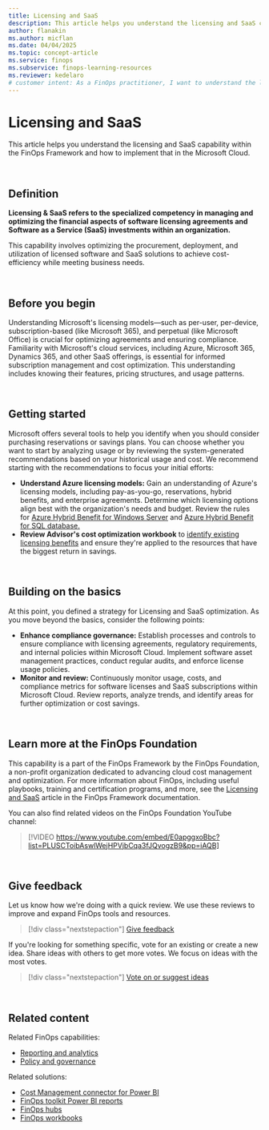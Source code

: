 ```yaml
---
title: Licensing and SaaS
description: This article helps you understand the licensing and SaaS capability within the FinOps Framework and how to implement that in the Microsoft Cloud.
author: flanakin
ms.author: micflan
ms.date: 04/04/2025
ms.topic: concept-article
ms.service: finops
ms.subservice: finops-learning-resources
ms.reviewer: kedelaro
# customer intent: As a FinOps practitioner, I want to understand the licensing and SaaS capability so that I can implement that in the Microsoft cloud.
---
```


<!-- markdownlint-disable-next-line MD025 -->
# Licensing and SaaS

This article helps you understand the licensing and SaaS capability within the FinOps Framework and how to implement that in the Microsoft Cloud.

<br>

## Definition

**Licensing & SaaS refers to the specialized competency in managing and optimizing the financial aspects of software licensing agreements and Software as a Service (SaaS) investments within an organization.**

This capability involves optimizing the procurement, deployment, and utilization of licensed software and SaaS solutions to achieve cost-efficiency while meeting business needs.

<br>

## Before you begin

Understanding Microsoft's licensing models—such as per-user, per-device, subscription-based (like Microsoft 365), and perpetual (like Microsoft Office) is crucial for optimizing agreements and ensuring compliance. Familiarity with Microsoft's cloud services, including Azure, Microsoft 365, Dynamics 365, and other SaaS offerings, is essential for informed subscription management and cost optimization. This understanding includes knowing their features, pricing structures, and usage patterns.

<br>

## Getting started

Microsoft offers several tools to help you identify when you should consider purchasing reservations or savings plans. You can choose whether you want to start by analyzing usage or by reviewing the system-generated recommendations based on your historical usage and cost. We recommend starting with the recommendations to focus your initial efforts:

- **Understand Azure licensing models:** Gain an understanding of Azure's licensing models, including pay-as-you-go, reservations, hybrid benefits, and enterprise agreements. Determine which licensing options align best with the organization's needs and budget. Review the rules for [Azure Hybrid Benefit for Windows Server](/windows-server/get-started/azure-hybrid-benefit?tabs=azure&preserve-view=true) and [Azure Hybrid Benefit for SQL database.](/azure/azure-sql/azure-hybrid-benefit?view=azuresql&tabs=azure-portal&preserve-view=true)
- **Review Advisor's cost optimization workbook** to [identify existing licensing benefits](/azure/advisor/advisor-cost-optimization-workbook#azure-hybrid-benefit) and ensure they're applied to the resources that have the biggest return in savings. 

<br>

## Building on the basics

At this point, you defined a strategy for Licensing and SaaS optimization. As you move beyond the basics, consider the following points:

- **Enhance compliance governance:** Establish processes and controls to ensure compliance with licensing agreements, regulatory requirements, and internal policies within Microsoft Cloud. Implement software asset management practices, conduct regular audits, and enforce license usage policies.
- **Monitor and review:** Continuously monitor usage, costs, and compliance metrics for software licenses and SaaS subscriptions within Microsoft Cloud. Review reports, analyze trends, and identify areas for further optimization or cost savings.

<br>

## Learn more at the FinOps Foundation

This capability is a part of the FinOps Framework by the FinOps Foundation, a non-profit organization dedicated to advancing cloud cost management and optimization. For more information about FinOps, including useful playbooks, training and certification programs, and more, see the [Licensing and SaaS](https://www.finops.org/framework/capabilities/licensing-saas//) article in the FinOps Framework documentation.

You can also find related videos on the FinOps Foundation YouTube channel:

> [!VIDEO https://www.youtube.com/embed/E0apggxoBbc?list=PLUSCToibAswlWejHPVjbCqa3fJQvogzB9&pp=iAQB]

<br>

## Give feedback

Let us know how we're doing with a quick review. We use these reviews to improve and expand FinOps tools and resources.

> [!div class="nextstepaction"]
> [Give feedback](https://portal.azure.com/#view/HubsExtension/InProductFeedbackBlade/extensionName/FinOpsToolkit/cesQuestion/How%20easy%20or%20hard%20is%20it%20to%20use%20FinOps%20toolkit%20tools%20and%20resources%3F/cvaQuestion/How%20valuable%20is%20the%20FinOps%20toolkit%3F/surveyId/FTK0.10/bladeName/Guide.Framework/featureName/Capabilities.Optimize.Licensing)

If you're looking for something specific, vote for an existing or create a new idea. Share ideas with others to get more votes. We focus on ideas with the most votes.

> [!div class="nextstepaction"]
> [Vote on or suggest ideas](https://github.com/microsoft/finops-toolkit/issues?q=is%3Aissue+is%3Aopen+sort%3Areactions-%252B1-desc)

<br>

## Related content

Related FinOps capabilities:

- [Reporting and analytics](../understand/reporting.md)
- [Policy and governance](../manage/governance.md)

Related solutions:

- [Cost Management connector for Power BI](/power-bi/connect-data/desktop-connect-azure-cost-management)
- [FinOps toolkit Power BI reports](../../toolkit/power-bi/reports.md)
- [FinOps hubs](../../toolkit/hubs/finops-hubs-overview.md)
- [FinOps workbooks](../../toolkit/workbooks/finops-workbooks-overview.md)

<br>
